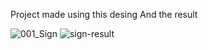 Project made using this desing                                                         And the result  

![001_Sign](https://user-images.githubusercontent.com/67117889/134659271-26dcfe09-9b0c-4777-8900-32ad20519c98.png) ![sign-result](https://user-images.githubusercontent.com/67117889/134660419-68cb70a8-dd1c-4f71-8ffa-4672f356226b.PNG)



